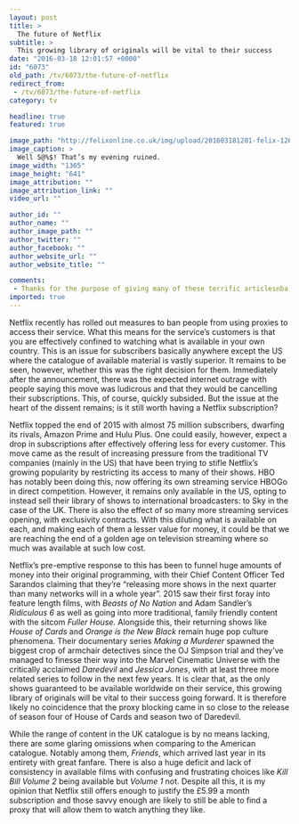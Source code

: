 ```yaml
---
layout: post
title: >
  The future of Netflix
subtitle: >
  This growing library of originals will be vital to their success
date: "2016-03-18 12:01:57 +0000"
id: "6073"
old_path: /tv/6073/the-future-of-netflix
redirect_from:
 - /tv/6073/the-future-of-netflix
category: tv

headline: true
featured: true

image_path: "http://felixonline.co.uk/img/upload/201603181201-felix-12674881_10154165096203714_135856404_o.jpg"
image_caption: >
  Well S@%$! That’s my evening ruined.
image_width: "1365"
image_height: "641"
image_attribution: ""
image_attribution_link: ""
video_url: ""

author_id: ""
author_name: ""
author_image_path: ""
author_twitter: ""
author_facebook: ""
author_website_url: ""
author_website_title: ""

comments:
 - Thanks for the purpose of giving many of these terrific articlesnba 2k16 mt ps4 httpforumceramicartruviewtopicphppid83606p83606Great internet site It looks very professional Sustain the helpful jobAdrian Mutu httpwwworcfightdeorcfightforumindexphpactionvthreadforum2topic38132
imported: true
---
```


Netflix recently has rolled out measures to ban people from using proxies to access their service. What this means for the service’s customers is that you are effectively confined to watching what is available in your own country. This is an issue for subscribers basically anywhere except the US where the catalogue of available material is vastly superior. It remains to be seen, however, whether this was the right decision for them. Immediately after the announcement, there was the expected internet outrage with people saying this move was ludicrous and that they would be cancelling their subscriptions. This, of course, quickly subsided. But the issue at the heart of the dissent remains; is it still worth having a Netflix subscription?

Netflix topped the end of 2015 with almost 75 million subscribers, dwarfing its rivals, Amazon Prime and Hulu Plus. One could easily, however, expect a drop in subscriptions after effectively offering less for every customer. This move came as the result of increasing pressure from the traditional TV companies \(mainly in the US\) that have been trying to stifle Netflix’s growing popularity by restricting its access to many of their shows. HBO has notably been doing this, now offering its own streaming service HBOGo in direct competition. However, it remains only available in the US, opting to instead sell their library of shows to international broadcasters: to Sky in the case of the UK. There is also the effect of so many more streaming services opening, with exclusivity contracts. With this diluting what is available on each, and making each of them a lesser value for money, it could be that we are reaching the end of a golden age on television streaming where so much was available at such low cost.

Netflix’s pre\-emptive response to this has been to funnel huge amounts of money into their original programming, with their Chief Content Officer Ted Sarandos claiming that they’re “releasing more shows in the next quarter than many networks will in a whole year”. 2015 saw their first foray into feature length films, with _Beasts of No Nation_ and Adam Sandler’s _Ridiculous 6_ as well as going into more traditional, family friendly content with the sitcom _Fuller House_. Alongside this, their returning shows like _House of Cards_ and _Orange is the New Black_ remain huge pop culture phenomena. Their documentary series _Making a Murderer_ spawned the biggest crop of armchair detectives since the OJ Simpson trial and they’ve managed to finesse their way into the Marvel Cinematic Universe with the critically acclaimed _Daredevil_ and _Jessica Jones_, with at least three more related series to follow in the next few years. It is clear that, as the only shows guaranteed to be available worldwide on their service, this growing library of originals will be vital to their success going forward. It is therefore likely no coincidence that the proxy blocking came in so close to the release of season four of House of Cards and season two of Daredevil.

While the range of content in the UK catalogue is by no means lacking, there are some glaring omissions when comparing to the American catalogue. Notably among them, _Friends_, which arrived last year in its entirety with great fanfare. There is also a huge deficit and lack of consistency in available films with confusing and frustrating choices like _Kill Bill Volume 2_ being available but _Volume 1_ not. Despite all this, it is my opinion that Netflix still offers enough to justify the £5.99 a month subscription and those savvy enough are likely to still be able to find a proxy that will allow them to watch anything they like.
